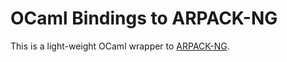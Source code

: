 # OCaml Bindings to ARPACK-NG

This is a light-weight OCaml wrapper to [ARPACK-NG](https://github.com/opencollab/arpack-ng).